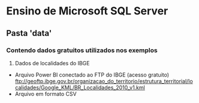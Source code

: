 <h1>Ensino de Microsoft SQL Server</h1> 
<h2>Pasta 'data'</h2> 
<h3>Contendo dados gratuitos utilizados nos exemplos</h3>

1. Dados de localidades do IBGE
- Arquivo Power BI conectado ao FTP do IBGE (acesso gratuito)
ftp://geoftp.ibge.gov.br/organizacao_do_territorio/estrutura_territorial/localidades/Google_KML/BR_Localidades_2010_v1.kml
- Arquivo em formato CSV 



